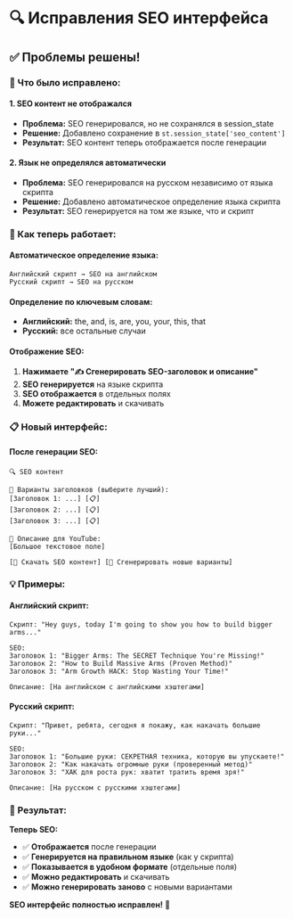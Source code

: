 # 🔍 Исправления SEO интерфейса

## ✅ Проблемы решены!

### 🚨 Что было исправлено:

#### **1. SEO контент не отображался**
- **Проблема:** SEO генерировался, но не сохранялся в session_state
- **Решение:** Добавлено сохранение в `st.session_state['seo_content']`
- **Результат:** SEO контент теперь отображается после генерации

#### **2. Язык не определялся автоматически**
- **Проблема:** SEO генерировался на русском независимо от языка скрипта
- **Решение:** Добавлено автоматическое определение языка скрипта
- **Результат:** SEO генерируется на том же языке, что и скрипт

### 🎯 Как теперь работает:

#### **Автоматическое определение языка:**
```
Английский скрипт → SEO на английском
Русский скрипт → SEO на русском
```

#### **Определение по ключевым словам:**
- **Английский:** the, and, is, are, you, your, this, that
- **Русский:** все остальные случаи

#### **Отображение SEO:**
1. **Нажимаете "✍️ Сгенерировать SEO-заголовок и описание"**
2. **SEO генерируется** на языке скрипта
3. **SEO отображается** в отдельных полях
4. **Можете редактировать** и скачивать

### 📋 Новый интерфейс:

#### **После генерации SEO:**
```
🔍 SEO контент

📝 Варианты заголовков (выберите лучший):
[Заголовок 1: ...] [📋]
[Заголовок 2: ...] [📋]
[Заголовок 3: ...] [📋]

📄 Описание для YouTube:
[Большое текстовое поле]

[💾 Скачать SEO контент] [🔄 Сгенерировать новые варианты]
```

### 💡 Примеры:

#### **Английский скрипт:**
```
Скрипт: "Hey guys, today I'm going to show you how to build bigger arms..."

SEO:
Заголовок 1: "Bigger Arms: The SECRET Technique You're Missing!"
Заголовок 2: "How to Build Massive Arms (Proven Method)"
Заголовок 3: "Arm Growth HACK: Stop Wasting Your Time!"

Описание: [На английском с английскими хэштегами]
```

#### **Русский скрипт:**
```
Скрипт: "Привет, ребята, сегодня я покажу, как накачать большие руки..."

SEO:
Заголовок 1: "Большие руки: СЕКРЕТНАЯ техника, которую вы упускаете!"
Заголовок 2: "Как накачать огромные руки (проверенный метод)"
Заголовок 3: "ХАК для роста рук: хватит тратить время зря!"

Описание: [На русском с русскими хэштегами]
```

### 🎊 Результат:

**Теперь SEO:**
- ✅ **Отображается** после генерации
- ✅ **Генерируется на правильном языке** (как у скрипта)
- ✅ **Показывается в удобном формате** (отдельные поля)
- ✅ **Можно редактировать** и скачивать
- ✅ **Можно генерировать заново** с новыми вариантами

**SEO интерфейс полностью исправлен!** 🎉








